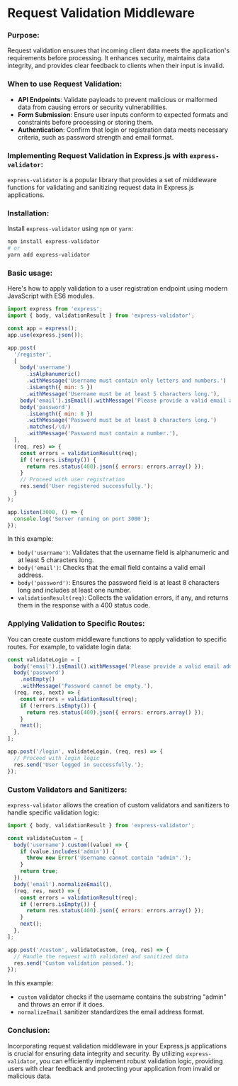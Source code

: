 # Request Validation Middleware

### Purpose:

Request validation ensures that incoming client data meets the application's requirements before processing. It enhances security, maintains data integrity, and provides clear feedback to clients when their input is invalid.

### When to use Request Validation:

- **API Endpoints**: Validate payloads to prevent malicious or malformed data from causing errors or security vulnerabilities.
- **Form Submission**: Ensure user inputs conform to expected formats and constraints before processing or storing them.
- **Authentication**:  Confirm that login or registration data meets necessary criteria, such as password strength and email format.

### Implementing Request Validation in Express.js with `express-validator`:

`express-validator` is a popular library that provides a set of middleware functions for validating and sanitizing request data in Express.js applications.

### Installation:

Install `express-validator` using `npm` or `yarn`:

```bash
npm install express-validator
# or
yarn add express-validator
```

### Basic usage:

Here's how to apply validation to a user registration endpoint using modern JavaScript with ES6 modules.

```javascript
import express from 'express';
import { body, validationResult } from 'express-validator';

const app = express();
app.use(express.json());

app.post(
  '/register',
  [
    body('username')
      .isAlphanumeric()
      .withMessage('Username must contain only letters and numbers.')
      .isLength({ min: 5 })
      .withMessage('Username must be at least 5 characters long.'),
    body('email').isEmail().withMessage('Please provide a valid email address.'),
    body('password')
      .isLength({ min: 8 })
      .withMessage('Password must be at least 8 characters long.')
      .matches(/\d/)
      .withMessage('Password must contain a number.'),
  ],
  (req, res) => {
    const errors = validationResult(req);
    if (!errors.isEmpty()) {
      return res.status(400).json({ errors: errors.array() });
    }
    // Proceed with user registration
    res.send('User registered successfully.');
  }
);

app.listen(3000, () => {
  console.log('Server running on port 3000');
});
```

In this example:

- `body('username')`: Validates that the username field is alphanumeric and at least 5 characters long.
- `body('email')`: Checks that the email field contains a valid email address.
- `body('password')`: Ensures the password field is at least 8 characters long and includes at least one number.
- `validationResult(req)`: Collects the validation errors, if any, and returns them in the response with a 400 status code.

### Applying Validation to Specific Routes:

You can create custom middleware functions to apply validation to specific routes. For example, to validate login data:

```javascript
const validateLogin = [
  body('email').isEmail().withMessage('Please provide a valid email address.'),
  body('password')
    .notEmpty()
    .withMessage('Password cannot be empty.'),
  (req, res, next) => {
    const errors = validationResult(req);
    if (!errors.isEmpty()) {
      return res.status(400).json({ errors: errors.array() });
    }
    next();
  },
];

app.post('/login', validateLogin, (req, res) => {
  // Proceed with login logic
  res.send('User logged in successfully.');
});
```

### Custom Validators and Sanitizers:

`express-validator` allows the creation of custom validators and sanitizers to handle specific validation logic:

```javascript
import { body, validationResult } from 'express-validator';

const validateCustom = [
  body('username').custom((value) => {
    if (value.includes('admin')) {
      throw new Error('Username cannot contain "admin".');
    }
    return true;
  }),
  body('email').normalizeEmail(),
  (req, res, next) => {
    const errors = validationResult(req);
    if (!errors.isEmpty()) {
      return res.status(400).json({ errors: errors.array() });
    }
    next();
  },
];

app.post('/custom', validateCustom, (req, res) => {
  // Handle the request with validated and sanitized data
  res.send('Custom validation passed.');
});
```

In this example:

- `custom` validator checks if the username contains the substring "admin" and throws an error if it does.
- `normalizeEmail` sanitizer standardizes the email address format.

### Conclusion:

Incorporating request validation middleware in your Express.js applications is crucial for ensuring data integrity and security. By utilizing `express-validator`, you can efficiently implement robust validation logic, providing users with clear feedback and protecting your application from invalid or malicious data.